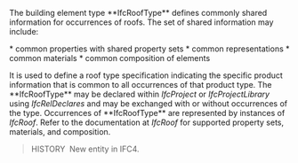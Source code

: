 The building element type \*\*IfcRoofType\*\* defines commonly shared information for occurrences of roofs. The set of shared information may include:

\* common properties with shared property sets
\* common representations
\* common materials
\* common composition of elements

It is used to define a roof type specification indicating the specific product information that is common to all occurrences of that product type. The \*\*IfcRoofType\*\* may be declared within _IfcProject_ or _IfcProjectLibrary_ using _IfcRelDeclares_ and may be exchanged with or without occurrences of the type. Occurrences of \*\*IfcRoofType\*\* are represented by instances of _IfcRoof_. Refer to the documentation at _IfcRoof_ for supported property sets, materials, and composition.

> HISTORY&nbsp; New entity in IFC4.

